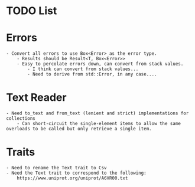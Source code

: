 # TODO List

# Errors
    - Convert all errors to use Box<Error> as the error type.
        - Results should be Result<T, Box<Error>>
        - Easy to percolate errors down, can convert from stack values.
            - I think can convert from stack values...
            - Need to derive from std::Error, in any case....

# Text Reader
    - Need to_text and from_text (lenient and strict) implementations for collections
        - Can short-circuit the single-element items to allow the same overloads to be called but only retrieve a single item.

# Traits
    - Need to rename the Text trait to Csv
    - Need the Text trait to correspond to the following:
        https://www.uniprot.org/uniprot/A6VR00.txt
